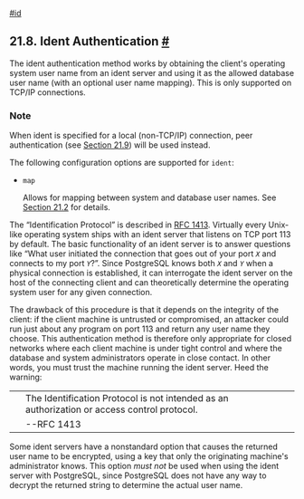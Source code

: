 [#id](#AUTH-IDENT)

## 21.8. Ident Authentication [#](#AUTH-IDENT)

The ident authentication method works by obtaining the client's operating system user name from an ident server and using it as the allowed database user name (with an optional user name mapping). This is only supported on TCP/IP connections.

### Note

When ident is specified for a local (non-TCP/IP) connection, peer authentication (see [Section 21.9](auth-peer)) will be used instead.

The following configuration options are supported for `ident`:

- `map`

  Allows for mapping between system and database user names. See [Section 21.2](auth-username-maps) for details.

The “Identification Protocol” is described in [RFC 1413](https://tools.ietf.org/html/rfc1413). Virtually every Unix-like operating system ships with an ident server that listens on TCP port 113 by default. The basic functionality of an ident server is to answer questions like “What user initiated the connection that goes out of your port _`X`_ and connects to my port _`Y`_?”. Since PostgreSQL knows both _`X`_ and _`Y`_ when a physical connection is established, it can interrogate the ident server on the host of the connecting client and can theoretically determine the operating system user for any given connection.

The drawback of this procedure is that it depends on the integrity of the client: if the client machine is untrusted or compromised, an attacker could run just about any program on port 113 and return any user name they choose. This authentication method is therefore only appropriate for closed networks where each client machine is under tight control and where the database and system administrators operate in close contact. In other words, you must trust the machine running the ident server. Heed the warning:

|     |                                                                                             |     |
| --- | ------------------------------------------------------------------------------------------- | --- |
|     | The Identification Protocol is not intended as an authorization or access control protocol. |     |
|     | --RFC 1413                                                                                  |     |

Some ident servers have a nonstandard option that causes the returned user name to be encrypted, using a key that only the originating machine's administrator knows. This option _must not_ be used when using the ident server with PostgreSQL, since PostgreSQL does not have any way to decrypt the returned string to determine the actual user name.
